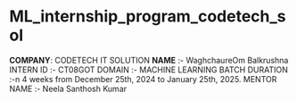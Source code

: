 # ML_internship_program_codetech_sol
**COMPANY**: CODETECH IT SOLUTION
 **NAME** :- WaghchaureOm Balkrushna
 INTERN ID :- CT08GOT
 DOMAIN :- MACHINE LEARNING
 BATCH DURATION :-n 4 weeks from December 25th, 2024 to January 25th, 2025.
 MENTOR NAME :- Neela Santhosh Kumar 
